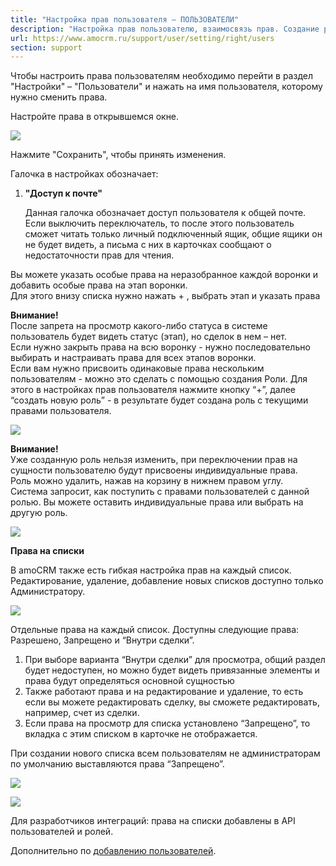 ```yaml
---
title: "Настройка прав пользователя — ПОЛЬЗОВАТЕЛИ"
description: "Настройка прав пользователю, взаимосвязь прав. Создание роли для пользователей аккаунта"
url: https://www.amocrm.ru/support/user/setting/right/users
section: support
---
```


Чтобы настроить права пользователям необходимо перейти в раздел "Настройки" – "Пользователи" и нажать на имя пользователя, которому нужно сменить права.

Настройте права в открывшемся окне.

![](/uploads/2019/06/Screenshot_18.jpg)

Нажмите "Сохранить", чтобы принять изменения.

Галочка в настройках обозначает:

1. **"Доступ к почте"**

   Данная галочка обозначает доступ пользователя к общей почте. Если выключить переключатель, то после этого пользователь сможет читать только личный подключенный ящик, общие ящики он не будет видеть, а письма с них в карточках сообщают о недостаточности прав для чтения.

Вы можете указать особые права на неразобранное каждой воронки и добавить особые права на этап воронки.  
Для этого внизу списка нужно нажать + , выбрать этап и указать права

**Внимание!**  
После запрета на просмотр какого-либо статуса в системе пользователь будет видеть статус (этап), но сделок в нем – нет.  
Если нужно закрыть права на всю воронку - нужно последовательно выбирать и настраивать права для всех этапов воронки.  
Если вам нужно присвоить одинаковые права нескольким пользователям - можно это сделать с помощью создания Роли. Для этого в настройках прав пользователя нажмите кнопку “+”, далее “создать новую роль” - в результате будет создана роль с текущими правами пользователя.  
  
![](/uploads/2019/06/Screenshot_20.jpg)

**Внимание!**  
Уже созданную роль нельзя изменить, при переключении прав на сущности пользователю будут присвоены индивидуальные права.  
Роль можно удалить, нажав на корзину в нижнем правом углу.  
Система запросит, как поступить с правами пользователей с данной ролью. Вы можете оставить индивидуальные права или выбрать на другую роль.

![](/uploads/2019/06/Screenshot_21.jpg)

**Права на списки**

В amoCRM также есть гибкая настройка прав на каждый список. Редактирование, удаление, добавление новых списков доступно только Администратору.

![](/uploads/2019/06/Списки-1.jpg)

Отдельные права на каждый список. Доступны следующие права: Разрешено, Запрещено и “Внутри сделки”.

1) При выборе варианта “Внутри сделки” для просмотра, общий раздел будет недоступен, но можно будет видеть привязанные элементы и права будут определяться основной сущностью  
2) Также работают права и на редактирование и удаление, то есть если вы можете редактировать сделку, вы сможете редактировать, например, счет из сделки.  
3) Если права на просмотр для списка установлено “Запрещено”, то вкладка с этим списком в карточке не отображается.

При создании нового списка всем пользователям не администраторам по умолчанию выставляются права “Запрещено”.

![](/uploads/2019/06/Списки-3.jpg)

![](/uploads/2019/06/Списки-4.jpg)

Для разработчиков интеграций: права на списки добавлены в API пользователей и ролей.

Дополнительно по [добавлению пользователей](/support/user/create_users).
